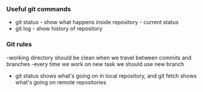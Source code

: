 ### Useful git commands
- git status - show what happens inside repository - current status
- git log - show history of repository


### Git rules
-working directory should be clean when we travel between commits and branches
-every time we work on new task we should use new branch
- git status shows what's going on in local repository, and git fetch shows what's going on remote repositories